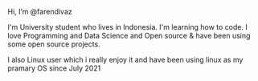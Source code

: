 Hi, I’m @farendivaz 

I'm University student who lives in Indonesia. I'm learning how to code. 
I love Programming and Data Science and Open source & have been using some open source projects.

I also Linux user which i really enjoy it and have been using linux as my pramary OS since July 2021


<!---
farendivaz/farendivaz is a ✨ special ✨ repository because its `README.md` (this file) appears on your GitHub profile.
You can click the Preview link to take a look at your changes.
--->

